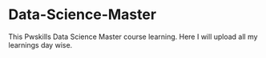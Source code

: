 # Data-Science-Master
This Pwskills Data Science Master course learning. Here I will upload all my learnings day wise.
